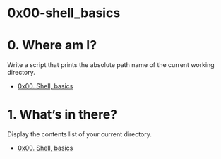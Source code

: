 # 0x00-shell_basics

# 0. Where am I?
Write a script that prints the absolute path name of the current working directory.
* [0x00. Shell, basics](./0x00-shell_basics)

# 1. What’s in there?
Display the contents list of your current directory.
* [0x00. Shell, basics](./0x00-shell_basics)


